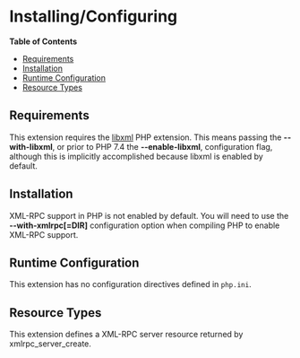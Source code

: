 Installing/Configuring
======================

**Table of Contents**

-   [Requirements](/xmlrpc/setup.html#Requirements)
-   [Installation](/xmlrpc/setup.html#Installation)
-   [Runtime Configuration](/xmlrpc/setup.html#Runtime%20Configuration)
-   [Resource Types](/xmlrpc/setup.html#Resource%20Types)

Requirements
------------

This extension requires the
<a href="/book/libxml.html" class="link">libxml</a> PHP extension. This
means passing the **--with-libxml**, or prior to PHP 7.4 the
**--enable-libxml**, configuration flag, although this is implicitly
accomplished because libxml is enabled by default.

Installation
------------

XML-RPC support in PHP is not enabled by default. You will need to use
the **--with-xmlrpc\[=DIR\]** configuration option when compiling PHP to
enable XML-RPC support.

Runtime Configuration
---------------------

This extension has no configuration directives defined in `php.ini`.

Resource Types
--------------

This extension defines a XML-RPC server resource returned by <span
class="function">xmlrpc\_server\_create</span>.
